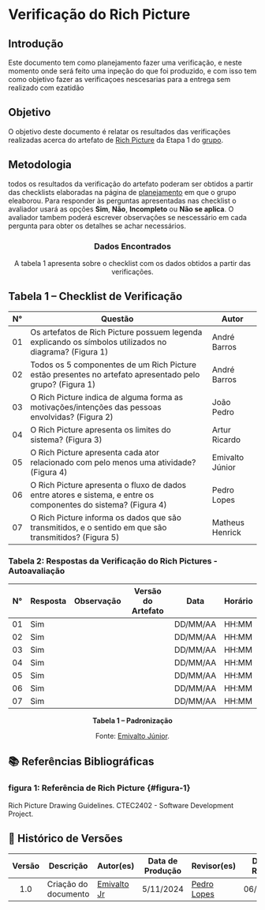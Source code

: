 # Verificação do Rich Picture



## Introdução

Este documento tem como planejamento fazer uma verificação, e neste momento onde será feito uma inpeção do que foi produzido, e com isso tem como objetivo fazer as verificaçoes nescesarias para a entrega sem realizado com ezatidão



## Objetivo

O objetivo deste documento é relatar os resultados das verificações realizadas acerca do artefato de [Rich Picture](https://requisitos-de-software.github.io/2024.2-MeuSUSDigital/pre-rastreabilidade/rich-picture/) da Etapa 1 do [grupo](https://requisitos-de-software.github.io/2024.2-MeuSUSDigital/).



## Metodologia

todos os resultados da verificação do artefato poderam ser obtidos a partir das checklists elaboradas na página de [planejamento](https://requisitos-de-software.github.io/2024.2-MeuSUSDigital/planejamento/cronograma-planejamento/) em que o grupo eleaborou. Para responder às perguntas apresentadas nas checklist o avaliador usará as opções **Sim**, **Não**, **Incompleto** ou **Não se aplica**. O avaliador tambem poderá escrever observações se nescessário em cada pergunta para obter os detalhes se achar necessários.



<center>

### Dados Encontrados

A tabela 1 apresenta sobre o checklist com os dados obtidos a partir das verificações. 

</center>



## Tabela 1 – Checklist de Verificação

| N° |                      Questão                          | Autor |
|----|-------------------------------------------------------|-------|
| 01 | Os artefatos de Rich Picture possuem legenda explicando os símbolos utilizados no diagrama? (Figura 1)| André Barros |
| 02 | Todos os 5 componentes de um Rich Picture estão presentes no artefato apresentado pelo grupo? (Figura 1) | André Barros |
| 03 | O Rich Picture indica de alguma forma as motivações/intenções das pessoas envolvidas? (Figura 2) | João Pedro |
| 04 | O Rich Picture apresenta os limites do sistema? (Figura 3) | Artur Ricardo |
| 05 | O Rich Picture apresenta cada ator relacionado com pelo menos uma atividade? (Figura 4)| Emivalto Júnior |
| 06 | O Rich Picture apresenta o fluxo de dados entre atores e sistema, e entre os componentes do sistema? (Figura 4) | Pedro Lopes |
| 07 | O Rich Picture informa os dados que são transmitidos, e o sentido em que são transmitidos? (Figura 5) | Matheus Henrick |

### Tabela 2: Respostas da Verificação do Rich Pictures - Autoavaliação

| N° | Resposta | Observação | Versão do Artefato | Data | Horário |
|----|----------|------------|--------------------|------|---------|
| 01 | Sim |  |  | DD/MM/AA | HH:MM |
| 02 | Sim |  |  | DD/MM/AA | HH:MM |
| 03 | Sim |  |  | DD/MM/AA | HH:MM |
| 04 | Sim |  |  | DD/MM/AA | HH:MM |
| 05 | Sim |  |  | DD/MM/AA | HH:MM |
| 06 | Sim |  |  | DD/MM/AA | HH:MM |
| 07 | Sim |  |  | DD/MM/AA | HH:MM |

<div align="center">
    <p><strong>Tabela 1 – Padronização</strong></p>
    <p>Fonte: <a href="https://github.com/EmivaltoJrr">Emivalto Júnior</a>.</p>
</div>



## 📚 Referências Bibliográficas

### figura 1: Referência de Rich Picture {#figura-1}


Rich Picture Drawing Guidelines. CTEC2402 - Software Development Project.

## 📑 Histórico de Versões

| Versão | Descrição | Autor(es) | Data de Produção | Revisor(es) | Data de Revisão | 
| :----: | --------- | --------- | :--------------: | ----------- | :-------------: |
|  1.0   | Criação do documento | [Emivalto Jr](https://github.com/EmivaltoJrr) | 5/11/2024 | [Pedro Lopes](https://github.com/pLopess) | 06/11/2024 |
